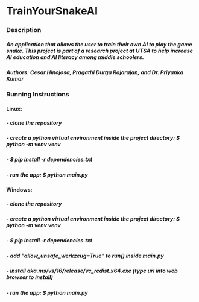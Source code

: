 # TrainYourSnakeAI

### Description

##### An application that allows the user to train their own AI to play the game snake. This project is part of a research project at UTSA to help increase AI education and AI literacy among middle schoolers. 

##### Authors: Cesar Hinojosa, Pragathi Durga Rajarajan, and Dr. Priyanka Kumar

### Running Instructions

#### Linux: 
##### - clone the repository
##### - create a python virtual environment inside the project directory: $ python -m venv venv
##### - $ pip install -r dependencies.txt
##### - run the app: $ python main.py      
#### Windows:
##### - clone the repository
##### - create a python virtual environment inside the project directory: $ python -m venv venv
##### - $ pip install -r dependencies.txt
##### - add "allow_unsafe_werkzeug=True" to run() inside main.py
##### - install aka.ms/vs/16/release/vc_redist.x64.exe (type url into web browser to install)
##### - run the app: $ python main.py
